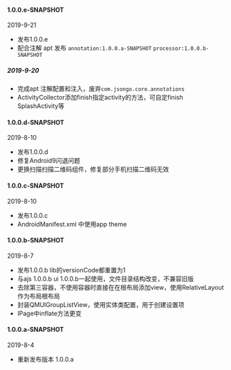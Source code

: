 

#### 1.0.0.e-SNAPSHOT
2019-9-21
- 发布1.0.0.e
- 配合注解 apt 发布 `annotation:1.0.0.a-SNAPSHOT` `processor:1.0.0.b-SNAPSHOT`

##### 2019-9-20
- 完成apt 注解配置和注入，废弃`com.jsongo.core.annotations`
- ActivityCollector添加finish指定activity的方法，可自定finish SplashActivity等

#### 1.0.0.d-SNAPSHOT
2019-8-10
- 发布1.0.0.d
- 修复Android9闪退问题
- 更换扫描扫描二维码组件，修复部分手机扫描二维码无效

#### 1.0.0.c-SNAPSHOT
2019-8-10
- 发布1.0.0.c
- AndroidManifest.xml 中使用app theme

#### 1.0.0.b-SNAPSHOT
2019-8-7
- 发布1.0.0.b lib的versionCode都重置为1
- 与ajs 1.0.0.b  ui 1.0.0.b一起使用，文件目录结构改变，不兼容旧版
- 去除第三容器，不使用容器时直接在在根布局添加view，使用RelativeLayout作为布局根布局
- 封装QMUIGroupListView，使用实体类配置，用于创建设置项
- IPage中inflate方法更变

#### 1.0.0.a-SNAPSHOT
2019-8-4
- 重新发布版本 1.0.0.a